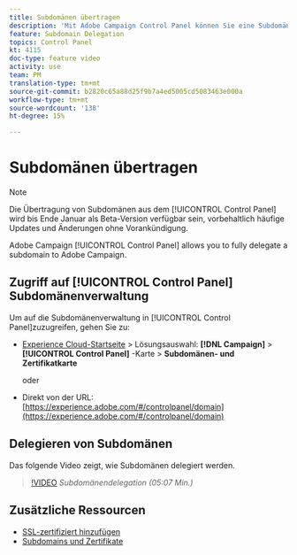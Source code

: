 ```yaml
---
title: Subdomänen übertragen
description: 'Mit Adobe Campaign Control Panel können Sie eine Subdomäne vollständig an Adobe Campaign delegieren. Gehen Sie dazu wie folgt vor:'
feature: Subdomain Delegation
topics: Control Panel
kt: 4115
doc-type: feature video
activity: use
team: PM
translation-type: tm+mt
source-git-commit: b2820c65a88d25f9b7a4ed5005cd5083463e000a
workflow-type: tm+mt
source-wordcount: '138'
ht-degree: 15%

---
```



# Subdomänen übertragen

>[!NOTE]
> Die Übertragung von Subdomänen aus dem [!UICONTROL Control Panel] wird bis Ende Januar als Beta-Version verfügbar sein, vorbehaltlich
> häufige Updates und Änderungen ohne Vorankündigung.

Adobe Campaign [!UICONTROL Control Panel] allows you to fully delegate a subdomain to Adobe Campaign.

## Zugriff auf [!UICONTROL Control Panel] Subdomänenverwaltung

Um auf die Subdomänenverwaltung in [!UICONTROL Control Panel]zuzugreifen, gehen Sie zu:

* [Experience Cloud-Startseite](https://experience.adobe.com/#/home) > Lösungsauswahl: **[!DNL Campaign]** > **[!UICONTROL Control Panel]** -Karte > **Subdomänen- und Zertifikatkarte**

   oder
* Direkt von der URL: [https://experience.adobe.com/#/controlpanel/domain](https://experience.adobe.com/#/controlpanel/domain)

## Delegieren von Subdomänen

Das folgende Video zeigt, wie Subdomänen delegiert werden.

>[!VIDEO](https://video.tv.adobe.com/v/31390?quality=12)
*Subdomänendelegation (05:07 Min.)*

## Zusätzliche Ressourcen

* [SSL-zertifiziert hinzufügen](/help/acc/monitoring-campaign-classic/control-panel/adding-ssl-certificates.md)
* [Subdomains und Zertifikate](https://docs.adobe.com/content/help/de-DE/control-panel/using/subdomains-and-certificates/renewing-subdomain-certificate.html)
